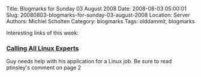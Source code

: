 Title: Blogmarks for Sunday 03 August 2008
Date: 2008-08-03 05:00:01
Slug: 20080803-blogmarks-for-sunday-03-august-2008
Location: Server
Authors: Michiel Scholten
Category: blogmarks
Tags: olddammit, blogmarks

<p>Interesting links of this week:</p>
<h3><a href="http://ubuntuforums.org/showthread.php?t=863049">Calling All Linux Experts</a></h3>
<p>Guy needs help with his application for a Linux job. Be sure to read ptinsley's comment on page 2</p>
